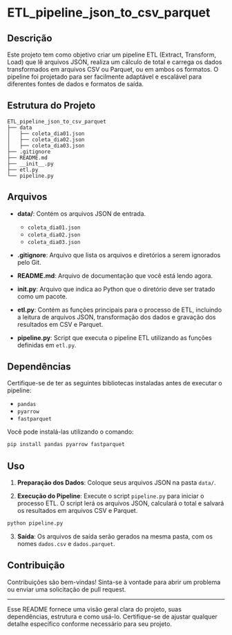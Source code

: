 # ETL_pipeline_json_to_csv_parquet

## Descrição

Este projeto tem como objetivo criar um pipeline ETL (Extract, Transform, Load) que lê arquivos JSON, realiza um cálculo de total e carrega os dados transformados em arquivos CSV ou Parquet, ou em ambos os formatos. O pipeline foi projetado para ser facilmente adaptável e escalável para diferentes fontes de dados e formatos de saída.

## Estrutura do Projeto

```
ETL_pipeline_json_to_csv_parquet
├── data
│   ├── coleta_dia01.json
│   ├── coleta_dia02.json
│   ├── coleta_dia03.json
├── .gitignore
├── README.md
├── __init__.py
├── etl.py
└── pipeline.py
```

## Arquivos

- **data/**: Contém os arquivos JSON de entrada.
  - `coleta_dia01.json`
  - `coleta_dia02.json`
  - `coleta_dia03.json`

- **.gitignore**: Arquivo que lista os arquivos e diretórios a serem ignorados pelo Git.

- **README.md**: Arquivo de documentação que você está lendo agora.

- **__init__.py**: Arquivo que indica ao Python que o diretório deve ser tratado como um pacote.

- **etl.py**: Contém as funções principais para o processo de ETL, incluindo a leitura de arquivos JSON, transformação dos dados e gravação dos resultados em CSV e Parquet.

- **pipeline.py**: Script que executa o pipeline ETL utilizando as funções definidas em `etl.py`.

## Dependências

Certifique-se de ter as seguintes bibliotecas instaladas antes de executar o pipeline:

- `pandas`
- `pyarrow`
- `fastparquet`

Você pode instalá-las utilizando o comando:

```bash
pip install pandas pyarrow fastparquet
```

## Uso

1. **Preparação dos Dados**: Coloque seus arquivos JSON na pasta `data/`.

2. **Execução do Pipeline**: Execute o script `pipeline.py` para iniciar o processo ETL. O script lerá os arquivos JSON, calculará o total e salvará os resultados em arquivos CSV e Parquet.

```bash
python pipeline.py
```

3. **Saída**: Os arquivos de saída serão gerados na mesma pasta, com os nomes `dados.csv` e `dados.parquet`.


## Contribuição

Contribuições são bem-vindas! Sinta-se à vontade para abrir um problema ou enviar uma solicitação de pull request.

---

Esse README fornece uma visão geral clara do projeto, suas dependências, estrutura e como usá-lo. Certifique-se de ajustar qualquer detalhe específico conforme necessário para seu projeto.
